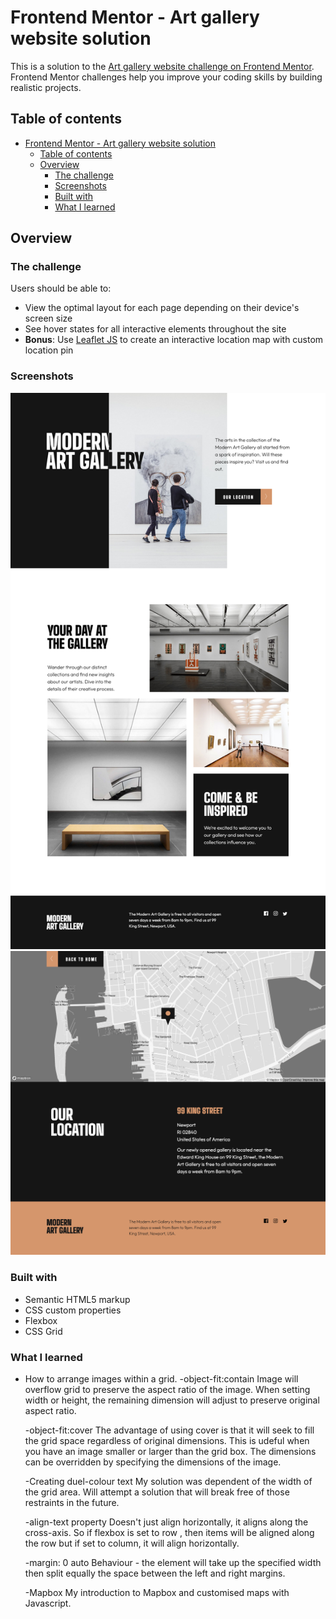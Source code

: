 # Frontend Mentor - Art gallery website solution

This is a solution to the [Art gallery website challenge on Frontend Mentor](https://www.frontendmentor.io/challenges/art-gallery-website-yVdrZlxyA). Frontend Mentor challenges help you improve your coding skills by building realistic projects. 

## Table of contents

- [Frontend Mentor - Art gallery website solution](#frontend-mentor---art-gallery-website-solution)
  - [Table of contents](#table-of-contents)
  - [Overview](#overview)
    - [The challenge](#the-challenge)
    - [Screenshots](#screenshots)
    - [Built with](#built-with)
    - [What I learned](#what-i-learned)



## Overview

### The challenge

Users should be able to:

- View the optimal layout for each page depending on their device's screen size
- See hover states for all interactive elements throughout the site
- **Bonus**: Use [Leaflet JS](https://leafletjs.com/) to create an interactive location map with custom location pin

### Screenshots

![](./screenshots/homepage-desktop.png)
![](./screenshots/locationpage-desktop.png)

### Built with

- Semantic HTML5 markup
- CSS custom properties
- Flexbox
- CSS Grid



### What I learned

- How to arrange images within a grid.
    -object-fit:contain 
      Image will overflow grid to preserve the aspect ratio of the image. When setting width or height, the remaining dimension will adjust to preserve original aspect ratio.

    -object-fit:cover
      The advantage of using cover is that it will seek to fill the grid space regardless of original dimensions.  This is udeful when you have an image smaller or larger than the grid box.
      The dimensions can be overridden by specifying the dimensions of the image.

    -Creating duel-colour text
      My solution was dependent of the width of the grid area. Will attempt a solution that will break free of those restraints in the future.

    -align-text property
      Doesn't just align horizontally, it aligns along the cross-axis. So if flexbox is set to row , then items will be aligned along the row but if set to column, it will align horizontally.

    -margin: 0 auto
      Behaviour - the element will take up the specified width then split equally the space between the left and right margins.

    -Mapbox
      My introduction to Mapbox and customised maps with Javascript.

